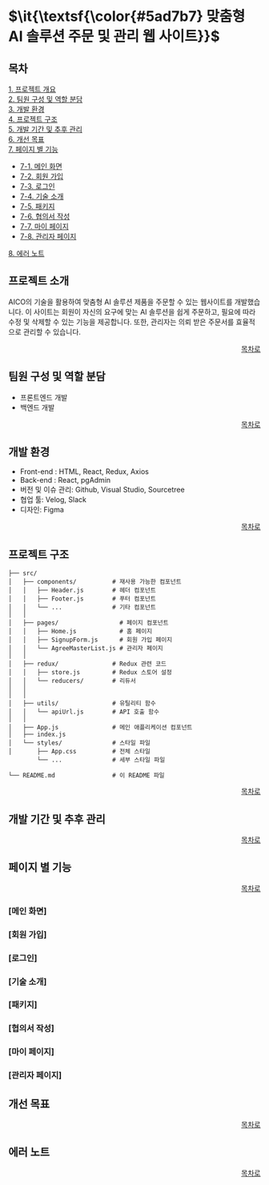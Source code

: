 <p>
  
  # $\it{\textsf{\color{#5ad7b7} 맞춤형 AI 솔루션 주문 및 관리 웹 사이트}}$
</p>

## 목차

[1. 프로젝트 개요](#프로젝트-소개) <br/>
[2. 팀원 구성 및 역할 분담](#팀원-구성-및-역할-분담)<br/>
[3. 개발 환경](#개발-환경)<br/>
[4. 프로젝트 구조](#프로젝트-구조)<br/>
[5. 개발 기간 및 추후 관리](#개발-기간-및-추후-관리)<br/>
[6. 개선 목표](#개선-목표)<br/>
[7. 페이지 별 기능](#페이지-별-기능)<br/>
  * [7-1. 메인 화면](#메인-화면)<br/>
  * [7-2. 회원 가입](#회원-가입)<br/>
  * [7-3. 로그인](#로그인)<br/>
  * [7-4. 기술 소개](#기술-소개)<br/>
  * [7-5. 패키지](#패키지)<br/>
  * [7-6. 협의서 작성](#협의서-작성)<br/>
  * [7-7. 마이 페이지](#마이-페이지)<br/>
  * [7-8. 관리자 페이지](#관리자-페이지)<br/>
  
[8. 에러 노트](#에러-노트)<br/>



## 프로젝트 소개
AICO의 기술을 활용하여 맞춤형 AI 솔루션 제품을 주문할 수 있는 웹사이트를 개발했습니다. 이 사이트는 회원이 자신의 요구에 맞는 AI 솔루션을 쉽게 주문하고, 필요에 따라 수정 및 삭제할 수 있는 기능을 제공합니다. 또한, 관리자는 의뢰 받은 주문서를 효율적으로 관리할 수 있습니다.
<div align="right">
  
[목차로](#목차)

</div>

## 팀원 구성 및 역할 분담
- 프론트엔드 개발
- 백엔드 개발

<div align="right">
  
[목차로](#목차)

</div>

## 개발 환경
- Front-end : HTML, React, Redux, Axios
- Back-end : React, pgAdmin
- 버전 및 이슈 관리: Github, Visual Studio, Sourcetree
- 협업 툴: Velog, Slack
- 디자인: Figma

<div align="right">
  
[목차로](#목차)

</div>

## 프로젝트 구조

```
├── src/                     
│   ├── components/          # 재사용 가능한 컴포넌트
│   │   ├── Header.js        # 헤더 컴포넌트
│   │   ├── Footer.js        # 푸터 컴포넌트
│   │   └── ...              # 기타 컴포넌트
│   │
│   ├── pages/                 # 페이지 컴포넌트
│   │   ├── Home.js            # 홈 페이지
│   │   ├── SignupForm.js      # 회원 가입 페이지
│   │   └── AgreeMasterList.js # 관리자 페이지
│   │
│   ├── redux/               # Redux 관련 코드
│   │   ├── store.js         # Redux 스토어 설정
│   │   └── reducers/        # 리듀서
│   │       
│   │
│   ├── utils/               # 유틸리티 함수
│   │   └── apiUrl.js        # API 호출 함수
│   │
│   ├── App.js               # 메인 애플리케이션 컴포넌트
│   ├── index.js      
│   └── styles/              # 스타일 파일
│       ├── App.css          # 전체 스타일
        └── ...              # 세부 스타일 파일

└── README.md                # 이 README 파일
```

<div align="right">
  
[목차로](#목차)

</div>

## 개발 기간 및 추후 관리
<div align="right">
  
[목차로](#목차)

</div>

## 페이지 별 기능
<div align="right">
  
[목차로](#목차)

</div>

### [메인 화면]

### [회원 가입]

### [로그인]

### [기술 소개]

### [패키지]

### [협의서 작성]

### [마이 페이지]

### [관리자 페이지]

## 개선 목표
<div align="right">
  
[목차로](#목차)

</div>

## 에러 노트
<div align="right">
  
[목차로](#목차)

</div>
